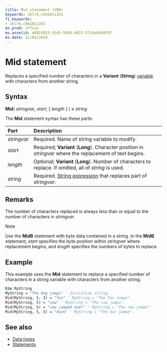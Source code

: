 ```yaml
---
title: Mid statement (VBA)
keywords: vblr6.chm1011353
f1_keywords:
- vblr6.chm1011353
ms.prod: office
ms.assetid: a9923853-55d5-5b50-d422-57cba84d9f47
ms.date: 12/03/2018
---
```



# Mid statement

Replaces a specified number of characters in a **Variant** (**String**) [variable](../../Glossary/vbe-glossary.md#variable) with characters from another string.

## Syntax

**Mid**( _stringvar_, _start_, [ _length_ ] ) **=** _string_

The **Mid** statement syntax has these parts:

|Part|Description|
|:-----|:-----|
| _stringvar_|Required. Name of string variable to modify.|
| _start_|Required; **Variant** (**Long**). Character position in _stringvar_ where the replacement of text begins.|
| _length_|Optional; **Variant** (**Long**). Number of characters to replace. If omitted, all of _string_ is used.|
| _string_|Required. [String expression](../../Glossary/vbe-glossary.md#string-expression) that replaces part of _stringvar_.|

## Remarks

The number of characters replaced is always less than or equal to the number of characters in _stringvar_.

> [!NOTE] 
> Use the **MidB** statement with byte data contained in a string. In the **MidB** statement, _start_ specifies the byte position within _stringvar_ where replacement begins, and _length_ specifies the numbers of bytes to replace.


## Example

This example uses the **Mid** statement to replace a specified number of characters in a string variable with characters from another string.


```vb
Dim MyString 
MyString = "The dog jumps" ' Initialize string. 
Mid(MyString, 5, 3) = "fox" ' MyString = "The fox jumps". 
Mid(MyString, 5) = "cow" ' MyString = "The cow jumps". 
Mid(MyString, 5) = "cow jumped over" ' MyString = "The cow jumpe". 
Mid(MyString, 5, 3) = "duck" ' MyString = "The duc jumpe". 

```

## See also

- [Data types](data-type-summary.md)
- [Statements](../statements.md)
